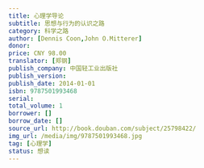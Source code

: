```yaml
---
title: 心理学导论
subtitle: 思想与行为的认识之路
category: 科学之路
author: [Dennis Coon,John O.Mitterer]
donor: 
price: CNY 98.00
translator: [郑钢]
publish_company: 中国轻工业出版社
publish_version: 
publish_date: 2014-01-01
isbn: 9787501993468
serial: 
total_volume: 1
borrower: []
borrow_date: []
source_url: http://book.douban.com/subject/25798422/
img_url: /media/img/9787501993468.jpg
tag: [心理学]
status: 想读
---
```

